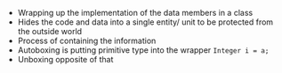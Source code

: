 - Wrapping up the implementation of the data members in a class 
- Hides the code and data into a single entity/ unit to be protected from the outside world
- Process of containing the information 
- Autoboxing is putting primitive type into the wrapper 
`Integer i = a;`
- Unboxing opposite of that 